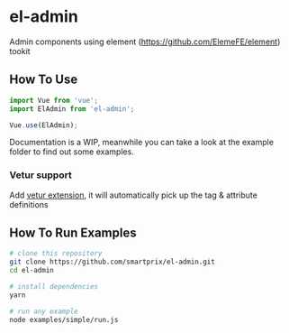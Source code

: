 # el-admin

Admin components using element (https://github.com/ElemeFE/element) tookit

## How To Use

```js
import Vue from 'vue';
import ElAdmin from 'el-admin';

Vue.use(ElAdmin);
```

Documentation is a WIP, meanwhile you can take a look at the example folder to find out some examples.

### Vetur support

Add [vetur extension](https://github.com/vuejs/vetur), it will automatically pick up the tag & attribute definitions

## How To Run Examples

```bash
# clone this repository
git clone https://github.com/smartprix/el-admin.git
cd el-admin

# install dependencies
yarn

# run any example
node examples/simple/run.js
```
